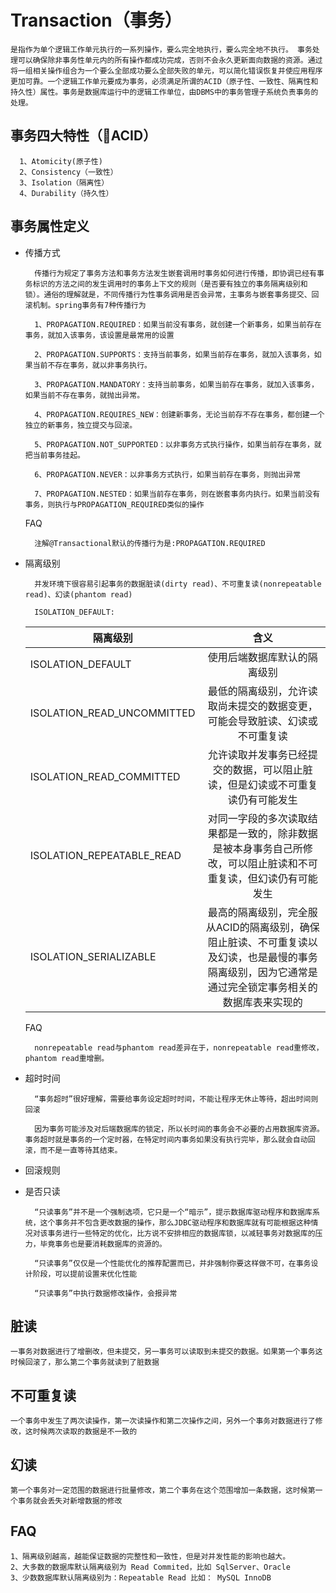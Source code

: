 # Transaction（事务）

    是指作为单个逻辑工作单元执行的一系列操作，要么完全地执行，要么完全地不执行。 事务处理可以确保除非事务性单元内的所有操作都成功完成，否则不会永久更新面向数据的资源。通过将一组相关操作组合为一个要么全部成功要么全部失败的单元，可以简化错误恢复并使应用程序更加可靠。一个逻辑工作单元要成为事务，必须满足所谓的ACID（原子性、一致性、隔离性和持久性）属性。事务是数据库运行中的逻辑工作单位，由DBMS中的事务管理子系统负责事务的处理。

## 事务四大特性（ACID）

```
  1、Atomicity(原子性)
  2、Consistency（一致性）
  3、Isolation（隔离性）
  4、Durability（持久性）
```

## 事务属性定义

  * 传播方式
      ```
        传播行为规定了事务方法和事务方法发生嵌套调用时事务如何进行传播，即协调已经有事务标识的方法之间的发生调用时的事务上下文的规则（是否要有独立的事务隔离级别和锁）。通俗的理解就是，不同传播行为性事务调用是否会异常，主事务与嵌套事务提交、回滚机制。spring事务有7种传播行为
      ```

      ```
        1、PROPAGATION.REQUIRED：如果当前没有事务，就创建一个新事务，如果当前存在事务，就加入该事务，该设置是最常用的设置

        2、PROPAGATION.SUPPORTS：支持当前事务，如果当前存在事务，就加入该事务，如果当前不存在事务，就以非事务执行。

        3、PROPAGATION.MANDATORY：支持当前事务，如果当前存在事务，就加入该事务，如果当前不存在事务，就抛出异常。

        4、PROPAGATION.REQUIRES_NEW：创建新事务，无论当前存不存在事务，都创建一个独立的新事务，独立提交与回滚。

        5、PROPAGATION.NOT_SUPPORTED：以非事务方式执行操作，如果当前存在事务，就把当前事务挂起。

        6、PROPAGATION.NEVER：以非事务方式执行，如果当前存在事务，则抛出异常

        7、PROPAGATION.NESTED：如果当前存在事务，则在嵌套事务内执行。如果当前没有事务，则执行与PROPAGATION_REQUIRED类似的操作
      ```

      FAQ

      ```
        注解@Transactional默认的传播行为是:PROPAGATION.REQUIRED
      ```

  * 隔离级别

      ```
        并发环境下很容易引起事务的数据脏读(dirty read)、不可重复读(nonrepeatable read)、幻读(phantom read)
      ```

      ```
        ISOLATION_DEFAULT:
      ```

      | 隔离级别        | 含义                             |
      | ------------- |:--------------------------------:|
      | ISOLATION_DEFAULT      | 使用后端数据库默认的隔离级别|
      | ISOLATION_READ_UNCOMMITTED     | 最低的隔离级别，允许读取尚未提交的数据变更，可能会导致脏读、幻读或不可重复读      |  
      | ISOLATION_READ_COMMITTED | 允许读取并发事务已经提交的数据，可以阻止脏读，但是幻读或不可重复读仍有可能发生      |  
      | ISOLATION_REPEATABLE_READ | 对同一字段的多次读取结果都是一致的，除非数据是被本身事务自己所修改，可以阻止脏读和不可重复读，但幻读仍有可能发生     |  
      | ISOLATION_SERIALIZABLE | 最高的隔离级别，完全服从ACID的隔离级别，确保阻止脏读、不可重复读以及幻读，也是最慢的事务隔离级别，因为它通常是通过完全锁定事务相关的数据库表来实现的     |  

      FAQ

      ```
        nonrepeatable read与phantom read差异在于，nonrepeatable read重修改，phantom read重增删。
      ```
  * 超时时间

      ```
        “事务超时”很好理解，需要给事务设定超时时间，不能让程序无休止等待，超出时间则回滚

        因为事务可能涉及对后端数据库的锁定，所以长时间的事务会不必要的占用数据库资源。事务超时就是事务的一个定时器，在特定时间内事务如果没有执行完毕，那么就会自动回滚，而不是一直等待其结束。
      ```
  * 回滚规则
  * 是否只读

    ```
      “只读事务”并不是一个强制选项，它只是一个“暗示”，提示数据库驱动程序和数据库系统，这个事务并不包含更改数据的操作，那么JDBC驱动程序和数据库就有可能根据这种情况对该事务进行一些特定的优化，比方说不安排相应的数据库锁，以减轻事务对数据库的压力，毕竟事务也是要消耗数据库的资源的。

      “只读事务”仅仅是一个性能优化的推荐配置而已，并非强制你要这样做不可，在事务设计阶段，可以提前设置来优化性能

      “只读事务”中执行数据修改操作，会报异常
    ```

## 脏读
    一事务对数据进行了增删改，但未提交，另一事务可以读取到未提交的数据。如果第一个事务这时候回滚了，那么第二个事务就读到了脏数据

## 不可重复读
    一个事务中发生了两次读操作，第一次读操作和第二次操作之间，另外一个事务对数据进行了修改，这时候两次读取的数据是不一致的

## 幻读
    第一个事务对一定范围的数据进行批量修改，第二个事务在这个范围增加一条数据，这时候第一个事务就会丢失对新增数据的修改

## FAQ
    1、隔离级别越高，越能保证数据的完整性和一致性，但是对并发性能的影响也越大。
    2、大多数的数据库默认隔离级别为 Read Commited，比如 SqlServer、Oracle
    3、少数数据库默认隔离级别为：Repeatable Read 比如： MySQL InnoDB
